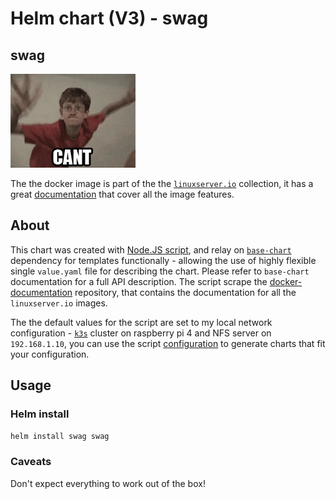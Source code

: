 # Helm chart (V3) - swag

## swag

[![swag](https://github.com/linuxserver/docker-templates/raw/master/linuxserver.io/img/swag.gif)](https://linuxserver.io)

The the docker image is part of the the [`linuxserver.io`](https://www.linuxserver.io/) collection, it has a great [documentation](https://github.com/linuxserver/docker-swag) that cover all the image features.

## About

This chart was created with [Node.JS script](https://ekavallieri.github.io/public-helm-charts//scripts/nodejs), and relay on [`base-chart`](https://ekavallieri.github.io/public-helm-charts//base-chart) dependency for templates functionally - allowing the use of highly flexible single `value.yaml` file for describing the chart. Please refer to `base-chart` documentation for a full API description. The script scrape the [docker-documentation](https://github.com/linuxserver/docker-documentation) repository, that contains the documentation for all the `linuxserver.io` images.

The the default values for the script are set to my local network configuration - [`k3s`](https://k3s.io/) cluster on raspberry pi 4 and NFS server on `192.168.1.10`, you can use the script [configuration](https://ekavallieri.github.io/public-helm-charts//scripts/nodejs/config.js) to generate charts that fit your configuration.


## Usage

### Helm install

```bash
helm install swag swag
```

### Caveats

Don't expect everything to work out of the box!
